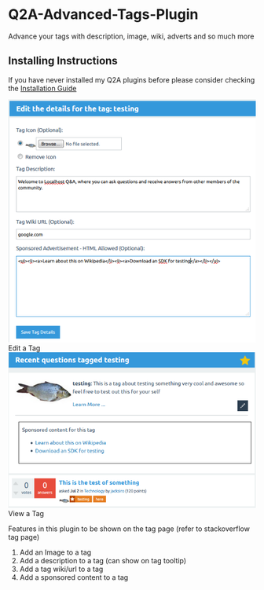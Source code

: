 # Q2A-Advanced-Tags-Plugin
Advance your tags with description, image, wiki, adverts and so much more

## Installing Instructions
If you have never installed my Q2A plugins before please consider checking the [Installation Guide](https://github.com/JacksiroKe/q2a-advanced-tags/blob/master/INSTALLING.md)

<img src="screenshots/at-edit.png" />
Edit a Tag

<img src="screenshots/at-tag.png" />
View a Tag

Features in this plugin to be shown on the tag page (refer to stackoverflow tag page)
1. Add an Image to a tag
2. Add a description to a tag (can show on tag tooltip)
3. Add a tag wiki/url to a tag
4. Add a sponsored content to a tag

